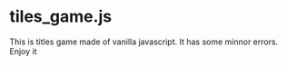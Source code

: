 # tiles_game.js
This is titles game made of vanilla javascript. It has some minnor errors. Enjoy it

